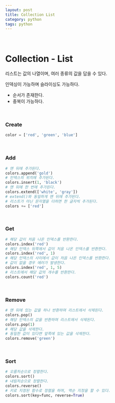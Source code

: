 ```yaml
---
layout: post
title: Collection List
category: python
tags: python
---
```


&nbsp;

# Collection - List

 리스트는 값의 나열이며, 여러 종류의 값을 답을 수 있다.

인덱싱이 가능하며 슬라이싱도 가능하다.

- 순서가 존재한다.
- 중복이 가능하다.

&nbsp;

### Create

```python
color = ['red', 'green', 'blue']
```

&nbsp;

### Add

```python
# 맨 뒤에 추가된다.
colors.append('gold')
# 인덱스의 위치에 추가된다.
colors.insert(1, 'black')
# 맨 뒤에 한 번에 추가된다.
colors.extend(['white', 'gray'])
# extend()와 동일하게 맨 뒤에 추가된다.
# 리스트가 아닌 문자열을 더하면 한 글자씩 추가된다.
colors += ['red']
```

&nbsp;

### Get

```python
# 해당 값이 처음 나온 인덱스를 반환한다.
colors.index('red')
# 해당 인덱스 뒤쪽에서 값이 처음 나온 인덱스를 반환한다.
colors.index('red', 1)
# 해당 인덱스의 사이에서 값이 처음 나온 인덱스를 반환한다.
# 값이 없을 경우 에러가 발생한다.
colors.index('red', 1, 5)
# 리스트에서 해당 값의 개수를 반환한다.
colors.count('red')
```

&nbsp;

### Remove

```python
# 맨 뒤에 있는 값을 하나 반환하며 리스트에서 삭제된다.
colors.pop()
# 해당 인덱스의 값을 반환하며 리스트에서 삭제된다.
colors.pop(1)
# 해당 값을 삭제한다.
# 동일한 값이 있다면 앞쪽에 있는 값을 삭제한다.
colors.remove('green')
```

&nbsp;

### Sort

```python
# 오름차순으로 정렬한다.
colors.sort()
# 내림차순으로 정렬한다.
colors.reverse()
# 키로 지정된 함수로 정렬을 하며, 역순 지정을 할 수 있다.
colors.sort(key=func, reverse=True)
```

